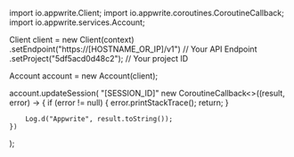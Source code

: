 import io.appwrite.Client;
import io.appwrite.coroutines.CoroutineCallback;
import io.appwrite.services.Account;

Client client = new Client(context)
    .setEndpoint("https://[HOSTNAME_OR_IP]/v1") // Your API Endpoint
    .setProject("5df5acd0d48c2"); // Your project ID

Account account = new Account(client);

account.updateSession(
    "[SESSION_ID]"
    new CoroutineCallback<>((result, error) -> {
        if (error != null) {
            error.printStackTrace();
            return;
        }

        Log.d("Appwrite", result.toString());
    })
);
